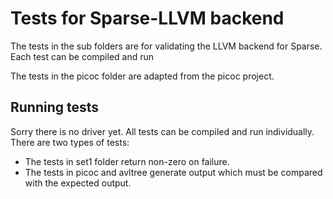 # Tests for Sparse-LLVM backend

The tests in the sub folders are for validating the LLVM backend for Sparse. Each test can be compiled and run

The tests in the picoc folder are adapted from the picoc project.

## Running tests

Sorry there is no driver yet.
All tests can be compiled and run individually.
There are two types of tests:

* The tests in set1 folder return non-zero on failure.
* The tests in picoc and avltree generate output which must be compared with the expected output.
